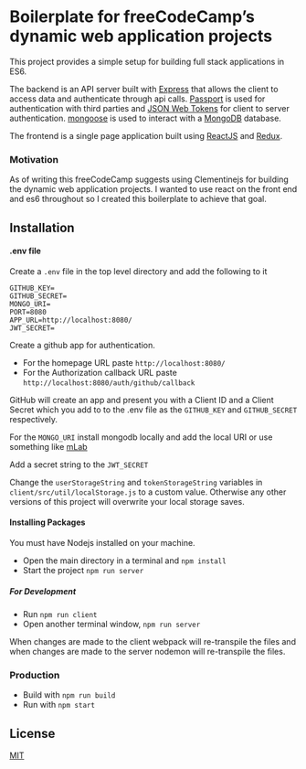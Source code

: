 # Boilerplate for freeCodeCamp’s dynamic web application projects

This project provides a simple setup for building full stack applications in ES6.

The backend is an API server built with [Express](http://expressjs.com/) that allows the client to access data and authenticate through api calls. [Passport](http://passportjs.org/) is used for authentication with third parties and [JSON Web Tokens](https://jwt.io/) for client to server authentication. [mongoose](http://mongoosejs.com/) is used to interact with a [MongoDB](https://www.mongodb.com/) database.

The frontend is a single page application built using [ReactJS](https://facebook.github.io/react/) and [Redux](http://redux.js.org/).

### Motivation

As of writing this freeCodeCamp suggests using Clementinejs for building the dynamic web application projects. I wanted to use react on the front end and es6 throughout so I created this boilerplate to achieve that goal.

## Installation

#### .env file

Create a ```.env``` file in the top level directory and add the following to it

```
GITHUB_KEY=
GITHUB_SECRET=
MONGO_URI=
PORT=8080
APP_URL=http://localhost:8080/
JWT_SECRET=
```

Create a github app for authentication.

* For the homepage URL paste ```http://localhost:8080/```
* For the Authorization callback URL paste ```http://localhost:8080/auth/github/callback```

GitHub will create an app and present you with a Client ID and a Client Secret which you add to to the .env file as the ```GITHUB_KEY``` and ```GITHUB_SECRET``` respectively.

For the ```MONGO_URI``` install mongodb locally and add the local URI or use something like [mLab](https://mlab.com/)

Add a secret string to the ```JWT_SECRET```

Change the ```userStorageString``` and ```tokenStorageString``` variables in ```client/src/util/localStorage.js``` to a custom value. Otherwise any other versions of this project will overwrite your local storage saves.

#### Installing Packages

You must have Nodejs installed on your machine.

* Open the main directory in a terminal and ```npm install```
* Start the project ```npm run server```

##### For Development

* Run ```npm run client```
* Open another terminal window, ```npm run server```

When changes are made to the client webpack will re-transpile the files and when changes are made to the server nodemon will re-transpile the files.

### Production

* Build with ```npm run build```
* Run with ```npm start```

## License

[MIT](https://opensource.org/licenses/MIT)